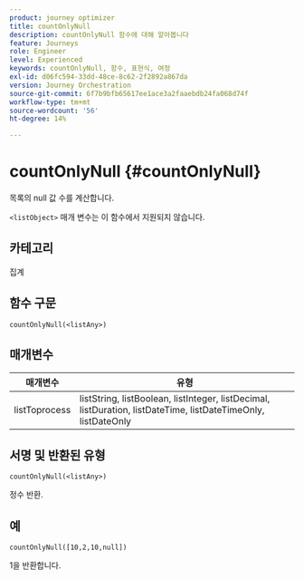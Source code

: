 ```yaml
---
product: journey optimizer
title: countOnlyNull
description: countOnlyNull 함수에 대해 알아봅니다
feature: Journeys
role: Engineer
level: Experienced
keywords: countOnlyNull, 함수, 표현식, 여정
exl-id: d06fc594-33dd-48ce-8c62-2f2892a867da
version: Journey Orchestration
source-git-commit: 6f7b9bfb65617ee1ace3a2faaebdb24fa068d74f
workflow-type: tm+mt
source-wordcount: '56'
ht-degree: 14%

---
```


# countOnlyNull {#countOnlyNull}

목록의 null 값 수를 계산합니다.

`<listObject>` 매개 변수는 이 함수에서 지원되지 않습니다.

## 카테고리

집계

## 함수 구문

`countOnlyNull(<listAny>)`

## 매개변수

| 매개변수 | 유형 |
|-----------|------------------|
| listToprocess | listString, listBoolean, listInteger, listDecimal, listDuration, listDateTime, listDateTimeOnly, listDateOnly |

## 서명 및 반환된 유형

`countOnlyNull(<listAny>)`

정수 반환.

## 예

`countOnlyNull([10,2,10,null])`

1을 반환합니다.
